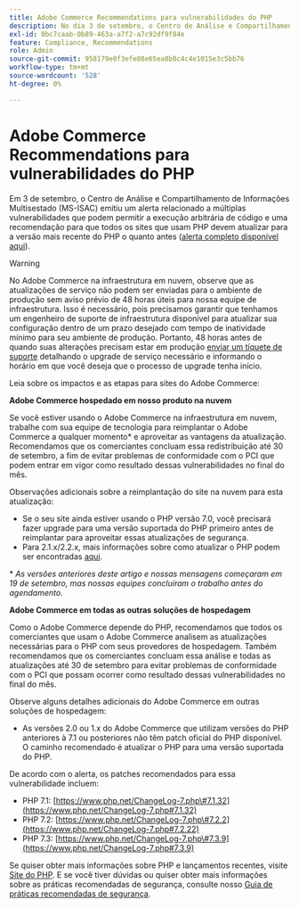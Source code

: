 ```yaml
---
title: Adobe Commerce Recommendations para vulnerabilidades do PHP
description: No dia 3 de setembro, o Centro de Análise e Compartilhamento de Informações de Vários Estados (MS-ISAC) emitiu um alerta relacionado a várias vulnerabilidades que podem permitir a execução arbitrária de código e uma recomendação para que todos os sites que usam PHP atualizem para a versão mais recente do PHP o quanto antes ([alerta completo está disponível aqui](https://www.cisecurity.org/advisory/multiple-vulnerabilities-in-php-could-allow-for-arbitrary-code-execution_2019-087/)).
exl-id: 0bc7caab-0b89-463a-a7f2-a7c92df9f84e
feature: Compliance, Recommendations
role: Admin
source-git-commit: 958179e0f3efe08e65ea8b0c4c4e1015e3c5bb76
workflow-type: tm+mt
source-wordcount: '528'
ht-degree: 0%

---
```


# Adobe Commerce Recommendations para vulnerabilidades do PHP

Em 3 de setembro, o Centro de Análise e Compartilhamento de Informações Multisestado (MS-ISAC) emitiu um alerta relacionado a múltiplas vulnerabilidades que podem permitir a execução arbitrária de código e uma recomendação para que todos os sites que usam PHP devem atualizar para a versão mais recente do PHP o quanto antes ([alerta completo disponível aqui](https://www.cisecurity.org/advisory/multiple-vulnerabilities-in-php-could-allow-for-arbitrary-code-execution_2019-087/)).

>[!WARNING]
>
>No Adobe Commerce na infraestrutura em nuvem, observe que as atualizações de serviço não podem ser enviadas para o ambiente de produção sem aviso prévio de 48 horas úteis para nossa equipe de infraestrutura. Isso é necessário, pois precisamos garantir que tenhamos um engenheiro de suporte de infraestrutura disponível para atualizar sua configuração dentro de um prazo desejado com tempo de inatividade mínimo para seu ambiente de produção. Portanto, 48 horas antes de quando suas alterações precisam estar em produção [enviar um tíquete de suporte](/help/help-center-guide/help-center/magento-help-center-user-guide.md#submit-ticket) detalhando o upgrade de serviço necessário e informando o horário em que você deseja que o processo de upgrade tenha início.

Leia sobre os impactos e as etapas para sites do Adobe Commerce:

**Adobe Commerce hospedado em nosso produto na nuvem**

Se você estiver usando o Adobe Commerce na infraestrutura em nuvem, trabalhe com sua equipe de tecnologia para reimplantar o Adobe Commerce a qualquer momento\* e aproveitar as vantagens da atualização. Recomendamos que os comerciantes concluam essa redistribuição até 30 de setembro, a fim de evitar problemas de conformidade com o PCI que podem entrar em vigor como resultado dessas vulnerabilidades no final do mês.

Observações adicionais sobre a reimplantação do site na nuvem para esta atualização:

* Se o seu site ainda estiver usando o PHP versão 7.0, você precisará fazer upgrade para uma versão suportada do PHP primeiro antes de reimplantar para aproveitar essas atualizações de segurança.
* Para 2.1.x/2.2.x, mais informações sobre como atualizar o PHP podem ser encontradas [aqui](https://experienceleague.adobe.com/docs/commerce-cloud-service/user-guide/develop/upgrade/commerce-version.html).

\* *As versões anteriores deste artigo e nossas mensagens começaram em 19 de setembro, mas nossas equipes concluíram o trabalho antes do agendamento.*

**Adobe Commerce em todas as outras soluções de hospedagem**

Como o Adobe Commerce depende do PHP, recomendamos que todos os comerciantes que usam o Adobe Commerce analisem as atualizações necessárias para o PHP com seus provedores de hospedagem. Também recomendamos que os comerciantes concluam essa análise e todas as atualizações até 30 de setembro para evitar problemas de conformidade com o PCI que possam ocorrer como resultado dessas vulnerabilidades no final do mês.

Observe alguns detalhes adicionais do Adobe Commerce em outras soluções de hospedagem:

* As versões 2.0 ou 1.x do Adobe Commerce que utilizam versões do PHP anteriores à 7.1 ou posteriores não têm patch oficial do PHP disponível. O caminho recomendado é atualizar o PHP para uma versão suportada do PHP.

De acordo com o alerta, os patches recomendados para essa vulnerabilidade incluem:

* PHP 7.1: [https://www.php.net/ChangeLog-7.php\#7.1.32](https://www.php.net/ChangeLog-7.php#7.1.32)
* PHP 7.2: [https://www.php.net/ChangeLog-7.php\#7.2.2](https://www.php.net/ChangeLog-7.php#7.2.22)
* PHP 7.3: [https://www.php.net/ChangeLog-7.php\#7.3.9](https://www.php.net/ChangeLog-7.php#7.3.9)

Se quiser obter mais informações sobre PHP e lançamentos recentes, visite [Site do PHP](https://www.php.net/). E se você tiver dúvidas ou quiser obter mais informações sobre as práticas recomendadas de segurança, consulte nosso [Guia de práticas recomendadas de segurança](https://www.adobe.com/content/dam/cc/en/security/pdfs/Adobe-Magento-Commerce-Best-Practices-Guide.pdf).
